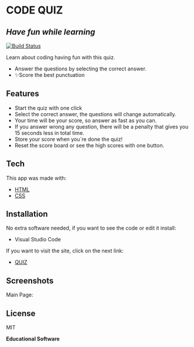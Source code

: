 # CODE QUIZ
## _Have fun while learning_

[![Build Status](https://travis-ci.org/joemccann/dillinger.svg?branch=master)](https://travis-ci.org/joemccann/dillinger)

Learn about coding having fun with this quiz.

- Answer the questions by selecting the correct answer.
- ✨Score the best punctuation

## Features

- Start the quiz with one click
- Select the correct answer, the questions will change automatically.
- Your time will be your score, so answer as fast as you can.
- If you answer wrong any question, there will be a penalty that gives you 15 seconds less in total time.
- Store your score when you´re done the quiz!
- Reset the score board or see the high scores with one button.

## Tech

This app was made with:

- [HTML](https://developer.mozilla.org/es/docs/Web/HTML)
- [CSS](https://developer.mozilla.org/es/docs/Web/CSS)

## Installation

No extra software needed, if you want to see the code or edit it install:
- Visual Studio Code

If you want to visit the site, click on the next link:
- [QUIZ](https://aletsmc07.github.io/JSQuiz2.0/)

## Screenshots
Main Page:


## License

MIT

**Educational Software**
